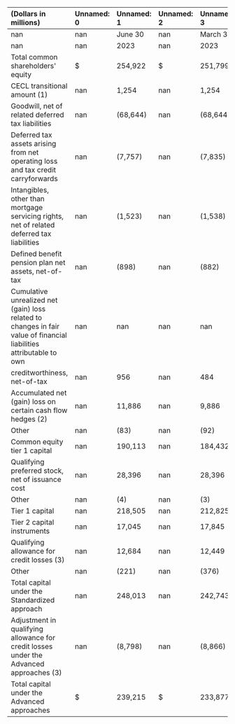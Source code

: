 | (Dollars in millions)                                                                                               | Unnamed: 0   | Unnamed: 1   | Unnamed: 2   | Unnamed: 3   | Unnamed: 4   | Unnamed: 5   |
|:--------------------------------------------------------------------------------------------------------------------|:-------------|:-------------|:-------------|:-------------|:-------------|:-------------|
| nan                                                                                                                 | nan          | June 30      | nan          | March 31     | nan          | June 30      |
| nan                                                                                                                 | nan          | 2023         | nan          | 2023         | nan          | 2022         |
| Total common shareholders' equity                                                                                   | $            | 254,922      | $            | 251,799      | $            | 239,984      |
| CECL transitional amount (1)                                                                                        | nan          | 1,254        | nan          | 1,254        | nan          | 1,881        |
| Goodwill, net of related deferred tax liabilities                                                                   | nan          | (68,644)     | nan          | (68,644)     | nan          | (68,641)     |
| Deferred tax assets arising from net operating loss and tax credit carryforwards                                    | nan          | (7,757)      | nan          | (7,835)      | nan          | (7,746)      |
| Intangibles, other than mortgage servicing rights, net of related deferred tax liabilities                          | nan          | (1,523)      | nan          | (1,538)      | nan          | (1,575)      |
| Defined benefit pension plan net assets, net-of-tax                                                                 | nan          | (898)        | nan          | (882)        | nan          | (1,236)      |
| Cumulative unrealized net (gain) loss related to changes in fair value of financial liabilities attributable to own | nan          | nan          | nan          | nan          | nan          | nan          |
| creditworthiness, net-of-tax                                                                                        | nan          | 956          | nan          | 484          | nan          | 303          |
| Accumulated net (gain) loss on certain cash flow hedges (2)                                                         | nan          | 11,886       | nan          | 9,886        | nan          | 9,058        |
| Other                                                                                                               | nan          | (83)         | nan          | (92)         | nan          | (274)        |
| Common equity tier 1 capital                                                                                        | nan          | 190,113      | nan          | 184,432      | nan          | 171,754      |
| Qualifying preferred stock, net of issuance cost                                                                    | nan          | 28,396       | nan          | 28,396       | nan          | 29,134       |
| Other                                                                                                               | nan          | (4)          | nan          | (3)          | nan          | (16)         |
| Tier 1 capital                                                                                                      | nan          | 218,505      | nan          | 212,825      | nan          | 200,872      |
| Tier 2 capital instruments                                                                                          | nan          | 17,045       | nan          | 17,845       | nan          | 20,734       |
| Qualifying allowance for credit losses (3)                                                                          | nan          | 12,684       | nan          | 12,449       | nan          | 10,975       |
| Other                                                                                                               | nan          | (221)        | nan          | (376)        | nan          | (284)        |
| Total capital under the Standardized approach                                                                       | nan          | 248,013      | nan          | 242,743      | nan          | 232,297      |
| Adjustment in qualifying allowance for credit losses under the Advanced approaches (3)                              | nan          | (8,798)      | nan          | (8,866)      | nan          | (6,742)      |
| Total capital under the Advanced approaches                                                                         | $            | 239,215      | $            | 233,877      | $            | 225,555      |